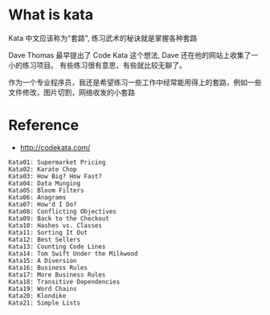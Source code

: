 # What is kata

Kata 中文应该称为"套路", 练习武术的秘诀就是掌握各种套路

Dave Thomas 最早提出了 Code Kata 这个想法, Dave 还在他的网站上收集了一小的练习项目。
有些练习很有意思，有些就比较无聊了。

作为一个专业程序员，我还是希望练习一些工作中经常能用得上的套路，例如一些文件修改，图片切割，网络收发的小套路



# Reference
* http://codekata.com/

```
Kata01: Supermarket Pricing
Kata02: Karate Chop
Kata03: How Big? How Fast?
Kata04: Data Munging
Kata05: Bloom Filters
Kata06: Anagrams
Kata07: How'd I Do?
Kata08: Conflicting Objectives
Kata09: Back to the Checkout
Kata10: Hashes vs. Classes
Kata11: Sorting It Out
Kata12: Best Sellers
Kata13: Counting Code Lines
Kata14: Tom Swift Under the Milkwood
Kata15: A Diversion
Kata16: Business Rules
Kata17: More Business Rules
Kata18: Transitive Dependencies
Kata19: Word Chains
Kata20: Klondike
Kata21: Simple Lists
```